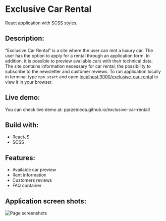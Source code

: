 # Exclusive Car Rental

React application with SCSS styles.

## Description:

"Exclusive Car Rental" is a site where the user can rent a luxury car. The user has the option to apply for a rental through an application form. In addition, it is possible to preview available cars with their technical data. The site contains information necessary for car rental, the possibility to subscribe to the newsletter and customer reviews. To run application locally in terminal type `npm start` and open [localhost:3000/exclusive-car-rental](http://localhost:3000/pizza-event) to view it in your browser.

## Live demo:

You can check live demo at: pprzebieda.github.io/exclusive-car-rental/

## Build with:

+ ReactJS
+ SCSS

## Features:
+ Available car preview
+ Rent information
+ Customers reviews
+ FAQ container

 ## Application screen shots:
 
 ![Page screenshots](https://raw.githubusercontent.com/PPrzebieda/exclusive-car-rental/main/src/images/page.png)
